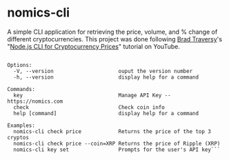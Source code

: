 # nomics-cli
A simple CLI application for retrieving the price, volume, and % change of different cryptocurrencies. This project was done following [Brad Traversy](https://www.youtube.com/channel/UC29ju8bIPH5as8OGnQzwJyA)'s "[Node.js CLI for Cryptocurrency Prices](https://www.youtube.com/watch?v=-6OAHsde15E)" tutorial on YouTube. 
```Usage: nomics-cli [options] [command]

Options:
  -V, --version                     ouput the version number
  -h, --version                     display help for a command
  
Commands:
  key                               Manage API Key -- https://nomics.com
  check                             Check coin info
  help [command]                    display help for a command
  
Examples:
  nomics-cli check price            Returns the price of the top 3 cryptos
  nomics-cli check price --coin=XRP Returns the price of Ripple (XRP)
  nomics-cli key set                Prompts for the user's API key```
